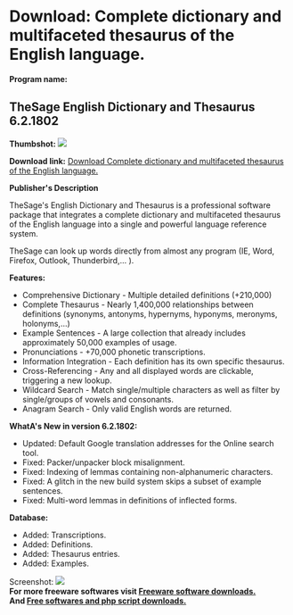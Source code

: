 # Download: Complete dictionary and multifaceted thesaurus of the English language.

**Program name:**

## TheSage English Dictionary and Thesaurus 6.2.1802

  
**Thumbshot:** ![](http://www.freewarefiles.com/screenshot/thesage3_md.jpg)   
  
**Download link:** [Download Complete dictionary and multifaceted thesaurus of the English language.](http://freesoftwares.boysofts.com/TheSage-English-Dictionary-And-Thesaurus_program_14880.html)  
  


**Publisher's Description**  
  


TheSage's English Dictionary and Thesaurus is a professional software package that integrates a complete dictionary and multifaceted thesaurus of the English language into a single and powerful language reference system. 

TheSage can look up words directly from almost any program (IE, Word, Firefox, Outlook, Thunderbird,... ).

**Features:**

  * Comprehensive Dictionary - Multiple detailed definitions (+210,000) 
  * Complete Thesaurus - Nearly 1,400,000 relationships between definitions (synonyms, antonyms, hypernyms, hyponyms, meronyms, holonyms,...) 
  * Example Sentences - A large collection that already includes approximately 50,000 examples of usage. 
  * Pronunciations - +70,000 phonetic transcriptions. 
  * Information Integration - Each definition has its own specific thesaurus. 
  * Cross-Referencing - Any and all displayed words are clickable, triggering a new lookup. 
  * Wildcard Search - Match single/multiple characters as well as filter by single/groups of vowels and consonants. 
  * Anagram Search - Only valid English words are returned. 

**WhatA's New in version 6.2.1802:**

  * Updated: Default Google translation addresses for the Online search tool. 
  * Fixed: Packer/unpacker block misalignment. 
  * Fixed: Indexing of lemmas containing non-alphanumeric characters. 
  * Fixed: A glitch in the new build system skips a subset of example sentences. 
  * Fixed: Multi-word lemmas in definitions of inflected forms. 

**Database:**

  * Added: Transcriptions. 
  * Added: Definitions. 
  * Added: Thesaurus entries. 
  * Added: Examples. 

  
  
Screenshot: ![](http://www.freewarefiles.com/screenshot/thesage3.jpg)   
**For more freeware softwares visit [Freeware software downloads.](http://freesoftwares.boysofts.com/)**   
**And [Free softwares and php script downloads.](http://www.boysofts.com/)**
